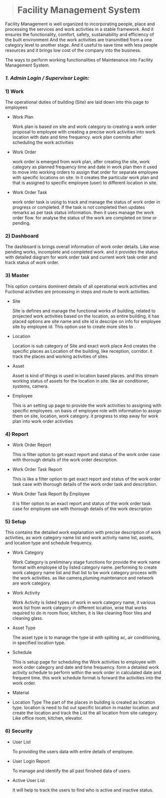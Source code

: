 > # **Facility Management System**

Facility Management is well organized to incorporating people, place and processing the services and work activities in a stable framework. And it ensures the functionality, comfort, safety, sustainability and efficiency of the built environment
And the work activities are transmitted from a one category level to another stage. And it useful to save time with less people resources and it brings low cost of the company into the business.

The ways to perform working functionalities of Maintenance into Facility Management System.

### _**1.	Admin Login / Supervisor Login:**_

### **1) Work**

The operational duties of building (Site) are laid down into this page to employees

* Work Plan

  Work plan is based on site and work category to creating a work order proposal to employee with creating a precise work activities into work location with date and time frequency. work plan commits after scheduling the work activities

 * Work Order

   work order is emerged from work plan, after creating the site, work category as planned frequency time and date in work plan then it used to move into working orders to assign that order for separate employee with specific locations on site.
   In it creates the particular work plan and that  is assigned to specific employee (user) to different location in site.

* Work Order Task

  work order task is using to track and manage the status of work order in progress or completed. if the task is not completed then updates remarks as per task status information. then it uses manage the work order flow.
  for analyse the status of the work are completed on time or pending.


### **2) Dashboard**

  The dashboard is brings overall information of work order details. Like wise pending works, incomplete and completed work.
  and it provides the status with detailed diagram for work order task and current work task order and track status of work order.

### **3)	Master**

  This option contains dominent details of all operational work activities and Fuctional activities are processing in steps and route to work activities.

* Site

   Site is defines and manage the functional works of building, related to projected work activities based on the location, as entire building, it has placed options are site name and site id is descripe on info for employee site by employee id.
   This option use to create more sites to .

* Location  

   Location is sub category of Site and exact work place 
   And creates the specific places as Location of the building, like reception, corridor. it track the places and working activities of sites.

* Asset

   Asset is kind of things is used in location based places. and this stream working status of assets for the location in site. like air conditioner, systems, camera.

* Employee

  This is an setting up page to provide the work activities to assigning with specific employees. on basis of employee role with information to assign them on site, location, work category. it progress to step away for work plan into work order activities


### **4)	Report**

* Work Order Report

  This is filter option to get exact report and status of the work order case with thorough details of the work order description.

* Work Order Task Report

  This is like a filter option to get exact report and status of the work order task case with thorough details of the work order task and description.


* Work Order Task Report By Employee

  it is filter option to an exact report and status of the work order task case for employee use with thorough details of the work description

### **5)	Setup**

  This contains the detailed work explanation with precise description of work activities, as work category name list and work activity name list, assets, and location type and schedule frequency.

* Work Category

  Work Category is preliminary stage functions for provide the work name format with employee id by listed category name.
  performing to create work category name list and that list to be work category process with the work activities. as like  camera,pluming maintenance and network are work category.

* Work Activity

  Work Activity is listed types of work in work category name, it various work list from work category in different location, wise that works required to do in room floor, kitchen, it is like cleaning floor tiles and cleaning glass.


* Asset Type

  The asset type is to manage the type id with spliting ac, air conditioning, in specified location type.

* Schedule

  This is setup page for scheduling the Work activities to employee with work order category and date and time frequency.
  form a detailed work activity schedule to perform within the work order in calculated date and frequent time. this work schedule format is forward the activities into the work order.

* Material

* Location Type
   The part of the places in building is created as location type. location is need to list out specific location in master location.
   and create the location and track the List the all location from site category.
   Like office room, kitchen, elevator.

### **6)	Security**

* User List

  To providing the users data with entire details of employee.

* User Login Report

  To manage and identify the all past finished data of users.

* Active User List

  It will help to track the users to find who is active and inactive status.

